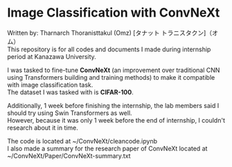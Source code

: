 # Image Classification with ConvNeXt

Written by: Tharnarch Thoranisttakul (Omz) [タナット トラニスタクン]（オム）  
This repository is for all codes and documents I made during internship period at Kanazawa University.

I was tasked to fine-tune <b>ConvNeXt</b> (an improvement over traditional CNN using Transformers building and training methods) to make it compatible with image classification task.  
The dataset I was tasked with is <b>CIFAR-100</b>.

Additionally, 1 week before finishing the internship, the lab members said I should try using Swin Transformers as well.  
However, because it was only 1 week before the end of internship, I couldn't research about it in time.

The code is located at ~/ConvNeXt/cleancode.ipynb  
I also made a summary for the research paper of ConvNeXt located at ~/ConvNeXt/Paper/ConvNeXt-summary.txt